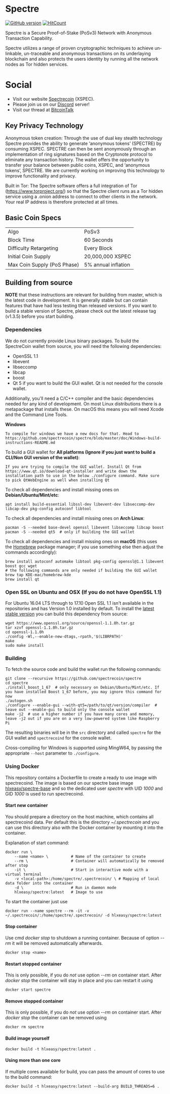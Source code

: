 # Spectre
[![GitHub version](https://badge.fury.io/gh/spectrecoin%2Fspectre.svg)](https://badge.fury.io/gh/spectrecoin%2Fspectre) [![HitCount](http://hits.dwyl.io/spectrecoin/https://github.com/spectrecoin/spectre.svg)](http://hits.dwyl.io/spectrecoin/https://github.com/spectrecoin/spectre)

Spectre is a Secure Proof-of-Stake (PoSv3) Network with Anonymous Transaction Capability.

Spectre utilizes a range of proven cryptographic techniques to achieve un-linkable, un-traceable and anonymous transactions on its underlaying blockchain and also protects the users identity by running all the network nodes as Tor hidden services.

# Social
- Visit our website [Spectrecoin](https://spectreproject.io/) (XSPEC).
- Please join us on our [Discord](https://discord.gg/ckkrb8m) server!
- Visit our thread at [BitcoinTalk](https://bitcointalk.org/index.php?topic=2103301.0)

## Key Privacy Technology

Anonymous token creation: Through the use of dual key stealth technology Spectre provides the ability to generate ‘anonymous tokens’ (SPECTRE) by consuming XSPEC. SPECTRE can then be sent anonymously through an implementation of ring signatures based on the Cryptonote protocol to eliminate any transaction history. The wallet offers the opportunity to transfer your balance between public coins, XSPEC, and ‘anonymous tokens’, SPECTRE. We are currently working on improving this technology to improve functionality and privacy.

Built in Tor: The Spectre software offers a full integration of Tor (https://www.torproject.org/) so that the Spectre client runs as a Tor hidden service using a .onion address to connect to other clients in the network. Your real IP address is therefore protected at all times.

## Basic Coin Specs
<table>
<tr><td>Algo</td><td>PoSv3</td></tr>
<tr><td>Block Time</td><td>60 Seconds</td></tr>
<tr><td>Difficulty Retargeting</td><td>Every Block</td></tr>
<tr><td>Initial Coin Supply</td><td>20,000,000 XSPEC</td></tr>
<tr><td>Max Coin Supply (PoS Phase)</td><td>5% annual inflation</td></tr>
</table>

## Building from source

**NOTE** that these instructions are relevant for building from master, which is the latest code in development. It is generally stable but can contain features that have had less testing than released versions. If you want to build a stable version of Spectre, please check out the latest release tag (v1.3.5) before you start building.

### Dependencies

We do not currently provide Linux binary packages. To build the SpectreCoin wallet from source, you will need the following dependencies:

 * OpenSSL 1.1
 * libevent
 * libseccomp
 * libcap
 * boost
 * Qt 5 if you want to build the GUI wallet. Qt is not needed for the console wallet.

Additionally, you'll need a C/C++ compiler and the basic dependencies needed for any kind of development. On most Linux distributions there is a metapackage that installs these. On macOS this means you will need Xcode and the Command Line Tools.

**Windows**

    To compile for windows we have a new docs for that. Head to https://github.com/spectrecoin/spectre/blob/master/doc/Windows-build-instructions-README.md

To build a GUI wallet for **All platforms (Ignore if you just want to build a CLI/Non GUI version of the wallet)**:

    If you are trying to compile the GUI wallet. Install Qt from https://www.qt.io/download-qt-installer and write down the installation path to use in the below ./configure command. Make sure to pick QtWebEngine as well when installing Qt

To check all dependencies and install missing ones on **Debian/Ubuntu/Mint/etc**:

    apt install build-essential libssl-dev libevent-dev libseccomp-dev libcap-dev pkg-config autoconf libtool

To check all dependencies and install missing ones on **Arch Linux**:

    pacman -S --needed base-devel openssl libevent libseccomp libcap boost
    pacman -S --needed qt5  # only if building the GUI wallet

To check all dependencies and install missing ones on **macOS** (this uses the [Homebrew](https://brew.sh/) package manager; if you use something else then adjust the commands accordingly):

    brew install autoconf automake libtool pkg-config openssl@1.1 libevent boost gcc wget
    # the following commands are only needed if building the GUI wallet
    brew tap KDE-mac/homebrew-kde
    brew install qt
    
### Open SSL on Ubuntu and OSX (If you do not have OpenSSL 1.1)

For Ubuntu 16.04 LTS through to 17.10 Open SSL 1.1 isn't available in the repositories and has Version 1.0 installed by default. To install the [latest stable version](https://www.openssl.org/source/) you can build this dependency from source:

    wget https://www.openssl.org/source/openssl-1.1.0h.tar.gz
    tar xzvf openssl-1.1.0h.tar.gz
    cd openssl-1.1.0h
    ./config -Wl,--enable-new-dtags,-rpath,'$(LIBRPATH)'
    make
    sudo make install

### Building

To fetch the source code and build the wallet run the following commands:

    git clone --recursive https://github.com/spectrecoin/spectre
    cd spectre
    ./install_boost_1_67  # only necessary on Debian/Ubuntu/Mint/etc. If you have installed Boost 1_67 before, you may ignore this command for now
    ./autogen.sh
    ./configure --enable-gui --with-qt5=/path/to/qt/version/compiler  # leave out --enable-gui to build only the console wallet
    make -j2  # use a higher number if you have many cores and memory, leave -j2 out if you are on a very low-powered system like Raspberry Pi

The resulting binaries will be in the `src` directory and called `spectre` for the GUI wallet and `spectrecoind` for the console wallet.

Cross-compiling for Windows is supported using MingW64, by passing the appropriate `--host` parameter to `./configure`.

### Using Docker

This repository contains a Dockerfile to create a ready to use image with 
spectrecoind. The image is based on our spectre base image [hlxeasy/spectre-base](https://github.com/HLXEasy/spectre-base)
and so the dedicated user _spectre_ with UID _1000_ and GID _1000_ is used to run
spectrecoind.

#### Start new container
You should prepare a directory on the host machine, which contains all 
spectrecoind data. Per default this is the directory _~/.spectrecoin_ and you
can use this directory also with the Docker container by mounting it into the
container.

Explanation of start command:

```
docker run \
    --name <name> \          # Name of the container to create
    --rm \                   # Container will automatically be removed after stop
    -it \                    # Start in interactive mode with a virtual terminal
    -v <local-path>:/home/spectre/.spectrecoin/ \ # Mapping of local data folder into the container
    -d \                     # Run in daemon mode
    hlxeasy/spectre:latest   # Image to use
```

To start the container just use

```
docker run --name spectre --rm -it -v ~/.spectrecoin/:/home/spectre/.spectrecoin/ -d hlxeasy/spectre:latest
```

#### Stop container
Use cmd _docker stop_ to shutdown a running container. Because of option _--rm_ 
it will be removed automatically afterwards.

```
docker stop <name>
```

#### Restart stopped container
This is only possible, if you do _not_ use option _--rm_ on container start. 
After _docker stop_ the container will stay in place and you can restart it using

```
docker start spectre
```

#### Remove stopped container
This is only possible, if you do _not_ use option _--rm_ on container start. 
After _docker stop_ the container can be removed using

```
docker rm spectre
```

#### Build image yourself
```
docker build -t hlxeasy/spectre:latest .
```

#### Using more than one core
If multiple cores available for build, you can pass the amount of cores
to use to the build command:

```
docker build -t hlxeasy/spectre:latest --build-arg BUILD_THREADS=6 .
```

